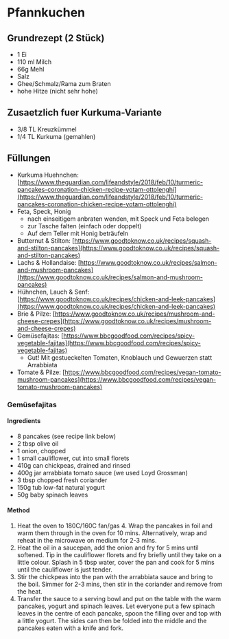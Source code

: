 # Pfannkuchen

## Grundrezept (2 Stück)

- 1 Ei
- 110 ml Milch
- 66g Mehl
- Salz
- Ghee/Schmalz/Rama zum Braten
- hohe Hitze (nicht sehr hohe)

## Zusaetzlich fuer Kurkuma-Variante

- 3/8 TL Kreuzkümmel
- 1/4 TL Kurkuma (gemahlen)

## Füllungen

- Kurkuma Huehnchen: [https://www.theguardian.com/lifeandstyle/2018/feb/10/turmeric-pancakes-coronation-chicken-recipe-yotam-ottolenghi](https://www.theguardian.com/lifeandstyle/2018/feb/10/turmeric-pancakes-coronation-chicken-recipe-yotam-ottolenghi)
- Feta, Speck, Honig
    - nach einseitigem anbraten wenden, mit Speck und Feta belegen
    - zur Tasche falten (einfach oder doppelt)
    - Auf dem Teller mit Honig beträufeln
- Butternut & Stilton: [https://www.goodtoknow.co.uk/recipes/squash-and-stilton-pancakes](https://www.goodtoknow.co.uk/recipes/squash-and-stilton-pancakes)
- Lachs & Hollandaise: [https://www.goodtoknow.co.uk/recipes/salmon-and-mushroom-pancakes](https://www.goodtoknow.co.uk/recipes/salmon-and-mushroom-pancakes)
- Hühnchen, Lauch & Senf: [https://www.goodtoknow.co.uk/recipes/chicken-and-leek-pancakes](https://www.goodtoknow.co.uk/recipes/chicken-and-leek-pancakes)
- Brie & Pilze: [https://www.goodtoknow.co.uk/recipes/mushroom-and-cheese-crepes](https://www.goodtoknow.co.uk/recipes/mushroom-and-cheese-crepes)
- Gemüsefajitas: [https://www.bbcgoodfood.com/recipes/spicy-vegetable-fajitas](https://www.bbcgoodfood.com/recipes/spicy-vegetable-fajitas)
  - Gut! Mit gestueckelten Tomaten, Knoblauch und Gewuerzen statt Arrabbiata
- Tomate & Pilze: [https://www.bbcgoodfood.com/recipes/vegan-tomato-mushroom-pancakes](https://www.bbcgoodfood.com/recipes/vegan-tomato-mushroom-pancakes)

### Gemüsefajitas

#### Ingredients

- 8 pancakes (see recipe link below)
- 2 tbsp olive oil
- 1 onion, chopped
- 1 small cauliflower, cut into small florets
- 410g can chickpeas, drained and rinsed
- 400g jar arrabbiata tomato sauce (we used Loyd Grossman)
- 3 tbsp chopped fresh coriander
- 150g tub low-fat natural yogurt
- 50g baby spinach leaves

#### Method
1. Heat the oven to 180C/160C fan/gas 4. Wrap the pancakes in foil and warm them through in the oven for 10 mins. Alternatively, wrap and reheat in the microwave on medium for 2-3 mins.
1. Heat the oil in a saucepan, add the onion and fry for 5 mins until softened. Tip in the cauliflower florets and fry briefly until they take on a little colour. Splash in 5 tbsp water, cover the pan and cook for 5 mins until the cauliflower is just tender.
1. Stir the chickpeas into the pan with the arrabbiata sauce and bring to the boil. Simmer for 2-3 mins, then stir in the coriander and remove from the heat.
1. Transfer the sauce to a serving bowl and put on the table with the warm pancakes, yogurt and spinach leaves. Let everyone put a few spinach leaves in the centre of each pancake, spoon the filling over and top with a little yogurt. The sides can then be folded into the middle and the pancakes eaten with a knife and fork.

